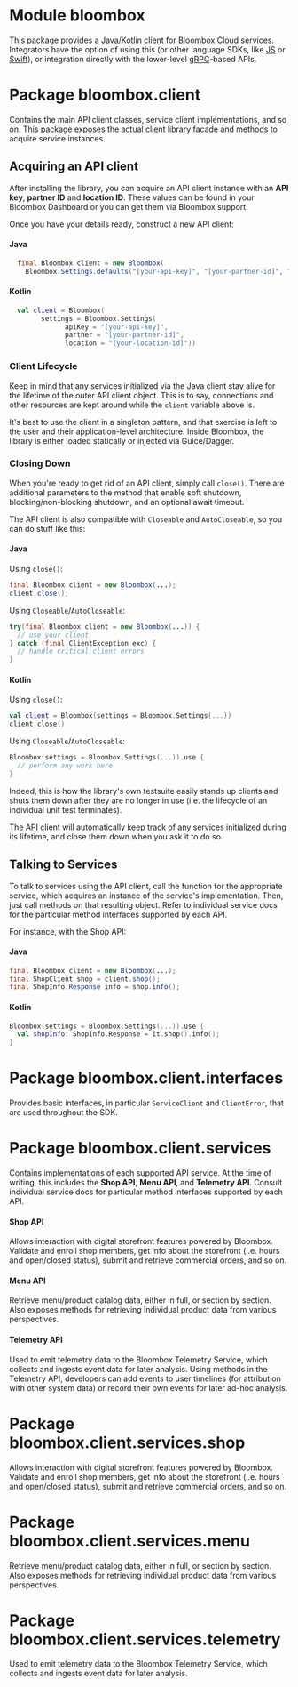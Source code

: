 # Module bloombox

This package provides a Java/Kotlin client for Bloombox Cloud services. Integrators have the option of using this (or 
other language SDKs, like [JS](https://bloombox.github.io/JS) or [Swift](https://github.com/bloombox/swift)), or
integration directly with the lower-level [gRPC](https://grpc.io)-based APIs.


# Package bloombox.client

Contains the main API client classes, service client implementations, and so on. This package exposes the actual client
library facade and methods to acquire service instances.

## Acquiring an API client

After installing the library, you can acquire an API client instance with an **API key**, **partner ID** and
**location ID**. These values can be found in your Bloombox Dashboard or you can get them via Bloombox support.

Once you have your details ready, construct a new API client:

#### Java
```java
  final Bloombox client = new Bloombox(
    Bloombox.Settings.defaults("[your-api-key]", "[your-partner-id]", "[your-location-id]"))
```

#### Kotlin
```kotlin
  val client = Bloombox(
        settings = Bloombox.Settings(
              apiKey = "[your-api-key]",
              partner = "[your-partner-id]",
              location = "[your-location-id]"))
```

### Client Lifecycle

Keep in mind that any services initialized via the Java client stay alive for the lifetime of the outer API client
object. This is to say, connections and other resources are kept around while the `client` variable above is.

It's best to use the client in a singleton pattern, and that exercise is left to the user and their application-level
architecture. Inside Bloombox, the library is either loaded statically or injected via Guice/Dagger.

### Closing Down

When you're ready to get rid of an API client, simply call `close()`. There are additional parameters to the method that
enable soft shutdown, blocking/non-blocking shutdown, and an optional await timeout.

The API client is also compatible with `Closeable` and `AutoCloseable`, so you can do stuff like this:

#### Java

Using `close()`:
```java
final Bloombox client = new Bloombox(...);
client.close();
```

Using `Closeable`/`AutoCloseable`:
```java
try(final Bloombox client = new Bloombox(...)) {
  // use your client
} catch (final ClientException exc) {
  // handle critical client errors
}
```

#### Kotlin

Using `close()`:
```kotlin
val client = Bloombox(settings = Bloombox.Settings(...))
client.close()
```

Using `Closeable`/`AutoCloseable`:
```kotlin
Bloombox(settings = Bloombox.Settings(...)).use {
  // perform any work here
}
```

Indeed, this is how the library's own testsuite easily stands up clients and shuts them down after they are no longer in
use (i.e. the lifecycle of an individual unit test terminates).

The API client will automatically keep track of any services initialized during its lifetime, and close them down when
you ask it to do so.


## Talking to Services

To talk to services using the API client, call the function for the appropriate service, which acquires an instance of
the service's implementation. Then, just call methods on that resulting object. Refer to individual service docs for the
particular method interfaces supported by each API.

For instance, with the Shop API:

#### Java

```java
final Bloombox client = new Bloombox(...);
final ShopClient shop = client.shop();
final ShopInfo.Response info = shop.info();
```

#### Kotlin

```kotlin
Bloombox(settings = Bloombox.Settings(...)).use {
  val shopInfo: ShopInfo.Response = it.shop().info();
}
```


# Package bloombox.client.interfaces

Provides basic interfaces, in particular `ServiceClient` and `ClientError`, that are used throughout the SDK.


# Package bloombox.client.services

Contains implementations of each supported API service. At the time of writing, this includes the **Shop API**,
**Menu API**, and **Telemetry API**. Consult individual service docs for particular method interfaces supported by each
API.

#### Shop API

Allows interaction with digital storefront features powered by Bloombox. Validate and enroll shop members, get info
about the storefront (i.e. hours and open/closed status), submit and retrieve commercial orders, and so on.


#### Menu API

Retrieve menu/product catalog data, either in full, or section by section. Also exposes methods for retrieving
individual product data from various perspectives.


#### Telemetry API

Used to emit telemetry data to the Bloombox Telemetry Service, which collects and ingests event data for later analysis.
Using methods in the Telemetry API, developers can add events to user timelines (for attribution with other system data)
or record their own events for later ad-hoc analysis.


# Package bloombox.client.services.shop

Allows interaction with digital storefront features powered by Bloombox. Validate and enroll shop members, get info
about the storefront (i.e. hours and open/closed status), submit and retrieve commercial orders, and so on.


# Package bloombox.client.services.menu

Retrieve menu/product catalog data, either in full, or section by section. Also exposes methods for retrieving
individual product data from various perspectives.


# Package bloombox.client.services.telemetry

Used to emit telemetry data to the Bloombox Telemetry Service, which collects and ingests event data for later analysis.
